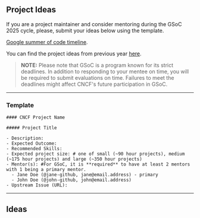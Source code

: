 ## Project Ideas

If you are a project maintainer and consider mentoring during the GSoC 2025 cycle, please, submit your ideas below using the template.

[Google summer of code timeline](https://developers.google.com/open-source/gsoc/timeline).

You can find the project ideas from previous year [here](./2024.md).

> **NOTE:** Please note that GSoC is a program known for its strict deadlines. In addition to responding to your mentee on time, you will be required to submit evaluations on time. Failures to meet the deadlines might affect CNCF's future participation in GSoC.

---

### Template

```
#### CNCF Project Name

##### Project Title

- Description:
- Expected Outcome:
- Recommended Skills:
- Expected project size: # one of small (~90 hour projects), medium (~175 hour projects) and large (~350 hour projects)
- Mentor(s): #For GSoC, it is **required** to have at least 2 mentors with 1 being a primary mentor.
  - Jane Doe (@jane-github, jane@email.address) - primary
  - John Doe (@john-github, john@email.address)
- Upstream Issue (URL):
```

---

## Ideas

